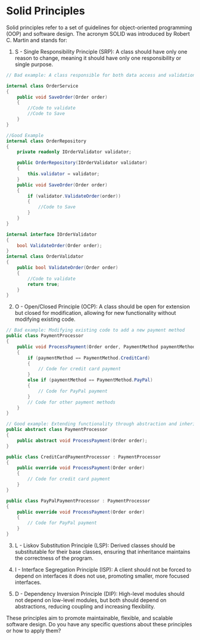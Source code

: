 # Solid Principles

Solid principles refer to a set of guidelines for object-oriented programming (OOP) and software design. The acronym SOLID was introduced by Robert C. Martin and stands for:

1. S - Single Responsibility Principle (SRP): A class should have only one reason to change, meaning it should have only one responsibility or single purpose.

```csharp
// Bad example: A class responsible for both data access and validation

internal class OrderService
{
    public void SaveOrder(Order order)
    {
        //Code to validate
        //Code to Save
    }
}

//Good Example
internal class OrderRepository
{
    private readonly IOrderValidator validator;

    public OrderRepository(IOrderValidator validator)
    {
        this.validator = validator;
    }
    public void SaveOrder(Order order)
    {
        if (validator.ValidateOrder(order))
        {
            //Code to Save
        }
    }
}

internal interface IOrderValidator
{
    bool ValidateOrder(Order order);
}
internal class OrderValidator
{
    public bool ValidateOrder(Order order)
    {
        //Code to validate
        return true;
    }
}

```

2. O - Open/Closed Principle (OCP): A class should be open for extension but closed for modification, allowing for new functionality without modifying existing code.

```csharp
// Bad example: Modifying existing code to add a new payment method
public class PaymentProcessor
{
    public void ProcessPayment(Order order, PaymentMethod paymentMethod)
    {
        if (paymentMethod == PaymentMethod.CreditCard)
        {
            // Code for credit card payment
        }
        else if (paymentMethod == PaymentMethod.PayPal)
        {
            // Code for PayPal payment
        }
        // Code for other payment methods
    }
}

// Good example: Extending functionality through abstraction and inheritance
public abstract class PaymentProcessor
{
    public abstract void ProcessPayment(Order order);
}

public class CreditCardPaymentProcessor : PaymentProcessor
{
    public override void ProcessPayment(Order order)
    {
        // Code for credit card payment
    }
}

public class PayPalPaymentProcessor : PaymentProcessor
{
    public override void ProcessPayment(Order order)
    {
        // Code for PayPal payment
    }
}

```

3. L - Liskov Substitution Principle (LSP): Derived classes should be substitutable for their base classes, ensuring that inheritance maintains the correctness of the program.

4. I - Interface Segregation Principle (ISP): A client should not be forced to depend on interfaces it does not use, promoting smaller, more focused interfaces.

5. D - Dependency Inversion Principle (DIP): High-level modules should not depend on low-level modules, but both should depend on abstractions, reducing coupling and increasing flexibility.

These principles aim to promote maintainable, flexible, and scalable software design. Do you have any specific questions about these principles or how to apply them?
